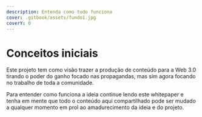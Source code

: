 ```yaml
---
description: Entenda como tudo funciona
cover: .gitbook/assets/fundo1.jpg
coverY: 0
---
```


# Conceitos iniciais

Este projeto tem como visão trazer a produção de conteúdo para a Web 3.0 tirando o poder do ganho focado nas propagandas, mas sim agora focando no trabalho de toda a comunidade.

Para entender como funciona a ideia continue lendo este whitepaper e tenha em mente que todo o conteúdo aqui compartilhado pode ser mudado a qualquer momento em prol ao amadurecimento da ideia e do projeto.
